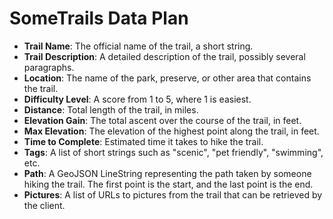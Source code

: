 # SomeTrails Data Plan

- **Trail Name**: The official name of the trail, a short string.
- **Trail Description**: A detailed description of the trail, possibly several paragraphs.
- **Location**: The name of the park, preserve, or other area that contains the trail. 
- **Difficulty Level**: A score from 1 to 5, where 1 is easiest.
- **Distance**: Total length of the trail, in miles.
- **Elevation Gain**: The total ascent over the course of the trail, in feet.
- **Max Elevation**: The elevation of the highest point along the trail, in feet.
- **Time to Complete**: Estimated time it takes to hike the trail.
- **Tags**: A list of short strings such as "scenic", "pet friendly", "swimming", etc.
- **Path**: A GeoJSON LineString representing the path taken by someone hiking the trail. The first point is the start, and the last point is the end.
- **Pictures**: A list of URLs to pictures from the trail that can be retrieved by the client. 
